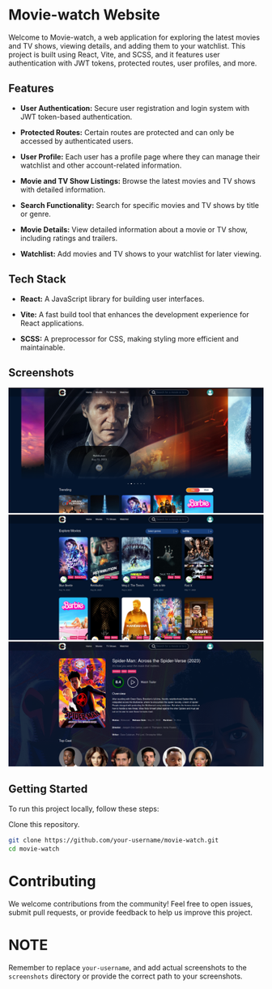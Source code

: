 # Movie-watch Website

Welcome to Movie-watch, a web application for exploring the latest movies and TV shows, viewing details, and adding them to your watchlist. This project is built using React, Vite, and SCSS, and it features user authentication with JWT tokens, protected routes, user profiles, and more.

## Features

- **User Authentication:** Secure user registration and login system with JWT token-based authentication.

- **Protected Routes:** Certain routes are protected and can only be accessed by authenticated users.

- **User Profile:** Each user has a profile page where they can manage their watchlist and other account-related information.

- **Movie and TV Show Listings:** Browse the latest movies and TV shows with detailed information.

- **Search Functionality:** Search for specific movies and TV shows by title or genre.

- **Movie Details:** View detailed information about a movie or TV show, including ratings and trailers.

- **Watchlist:** Add movies and TV shows to your watchlist for later viewing.

## Tech Stack

- **React:** A JavaScript library for building user interfaces.

- **Vite:** A fast build tool that enhances the development experience for React applications.

- **SCSS:** A preprocessor for CSS, making styling more efficient and maintainable.

## Screenshots

![Screenshot 1](public/Home.png)
![Screenshot 2](public/Movie-page.png)
![Screenshot 3](public/Detail-page.png)

<!-- Include additional screenshots of your website here -->

## Getting Started

To run this project locally, follow these steps:

Clone this repository.

```bash
git clone https://github.com/your-username/movie-watch.git
cd movie-watch
```

# Contributing

We welcome contributions from the community! Feel free to open issues, submit pull requests, or provide feedback to help us improve this project.

# NOTE

Remember to replace `your-username`, and add actual screenshots to the `screenshots` directory or provide the correct path to your screenshots.
